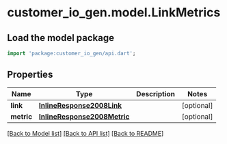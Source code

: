 # customer_io_gen.model.LinkMetrics

## Load the model package
```dart
import 'package:customer_io_gen/api.dart';
```

## Properties
Name | Type | Description | Notes
------------ | ------------- | ------------- | -------------
**link** | [**InlineResponse2008Link**](InlineResponse2008Link.md) |  | [optional] 
**metric** | [**InlineResponse2008Metric**](InlineResponse2008Metric.md) |  | [optional] 

[[Back to Model list]](../README.md#documentation-for-models) [[Back to API list]](../README.md#documentation-for-api-endpoints) [[Back to README]](../README.md)


